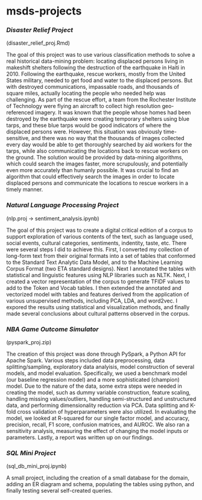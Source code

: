 # msds-projects

### *Disaster Relief Project*
(disaster_relief_proj.Rmd)<p>
 
 The goal of this project was to use various classification methods to solve a real historical data-mining problem: locating displaced persons living in makeshift shelters following the destruction of the earthquake in Haiti in 2010. Following the earthquake, rescue workers, mostly from the United States military, needed to get food and water to the displaced persons. But with destroyed communications, impassable roads, and thousands of square miles, actually locating the people who needed help was challenging. As part of the rescue effort, a team from the Rochester Institute of Technology were flying an aircraft to collect high resolution geo-referenced imagery. It was known that the people whose homes had been destroyed by the earthquake were creating temporary shelters using blue tarps, and these blue tarps would be good indicators of where the displaced persons were. However, this situation was obviously time-sensitive, and there was no way that the thousands of images collected every day would be able to get thoroughly searched by aid workers for the tarps, while also communicating the locations back to rescue workers on the ground. The solution would be provided by data-mining algorithms, which could search the images faster, more scrupulously, and potentially even more accurately than humanly possible. It was crucial to find an algorithm that could effectively search the images in order to locate displaced persons and communicate the locations to rescue workers in a timely manner. 

 
### *Natural Language Processing Project*
(nlp.proj -> sentiment_analysis.ipynb) <p>
The goal of this project was to create a digital critical edition of a corpus to support exploration of various contents of the text, such as language used, social events, cultural categories, sentiments, indentity, taste, etc. There were several steps I did to achieve this. First, I converted my collection of long-form text from their original formats into a set of tables that conformed to the Standard Text Analytic Data Model, and to the Machine Learning Corpus Format (two ETA standard designs). Next I annotated the tables with statistical and linguistic features using NLP libraries such as NLTK. Next, I created a vector representation of the corpus to generate TFIDF values to add to the Token and Vocab tables. I then extended the annotated and vectorized model with tables and features derived from the application of various unsupervised methods, including PCA, LDA, and word2vec. I expored the results using statistical and visualization methods, and finally made several conclusions about cultural patterns observed in the corpus.


### *NBA Game Outcome Simulator*
(pyspark_proj.zip)<p>

The creation of this project was done through PySpark, a Python API for Apache Spark. Various steps included data preprocessing, data splitting/sampling, exploratory data analyisis, model construction of several models, and model evaluation. Specifically, we used a benchmark model (our baseline regression model) and a more sophisticated (champion) model. Due to the nature of the data, some extra steps were needed in creating the model, such as dummy variable construction, feature scaling, handling missing values/outliers, handling semi-structured and unstructured data, and performing dimensionality reduction via PCA. Data splitting and K-fold cross validation of hyperparameters were also utilized. In evaluating the model, we looked at R-squared for our single factor model, and accuracy, precision, recall, F1 score, confusion matrices, and AUROC. We also ran a sensitivity analysis, measuring the effect of changing the model inputs or parameters. Lastly, a report was written up on our findings.

### *SQL Mini Project*
(sql_db_mini_proj.ipynb)<p>
A small project, including the creation of a small database for the domain, adding an ER diagram and schema, populating the tables using python, and finally testing several self-created queries.


